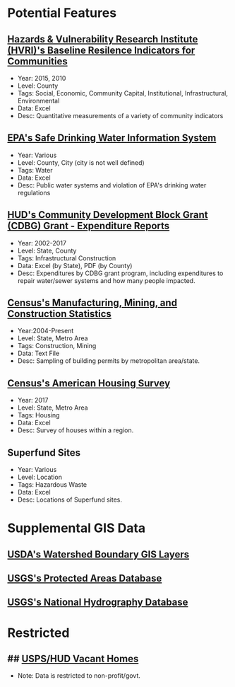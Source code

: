 # Potential Features
## [Hazards & Vulnerability Research Institute (HVRI)'s Baseline Resilence Indicators for Communities](http://artsandsciences.sc.edu/geog/hvri/bric)
- Year: 2015, 2010
- Level: County
- Tags: Social, Economic, Community Capital, Institutional, Infrastructural, Environmental
- Data: Excel
- Desc: Quantitative measurements of a variety of community indicators

## [EPA's Safe Drinking Water Information System](https://www3.epa.gov/enviro/facts/sdwis/search.html)
- Year: Various
- Level: County, City (city is not well defined)
- Tags: Water
- Data: Excel
- Desc: Public water systems and violation of EPA's drinking water regulations

## [HUD's Community Development Block Grant (CDBG) Grant - Expenditure Reports](https://nlihc.org/article/40-years-ago-august-22-president-ford-signs-housing-and-community-development-act-1974)
- Year: 2002-2017
- Level: State, County
- Tags: Infrastructural Construction
- Data: Excel (by State), PDF (by County)
- Desc: Expenditures by CDBG grant program, including expenditures to repair water/sewer systems and how many people impacted.

## [Census's Manufacturing, Mining, and Construction Statistics](https://www.census.gov/construction/bps/)
- Year:2004-Present
- Level: State, Metro Area
- Tags: Construction, Mining
- Data: Text File
- Desc: Sampling of building permits by metropolitan area/state.

## [Census's American Housing Survey](https://www.census.gov/programs-surveys/ahs/data/2017/ahs-2017-public-use-file--puf-/2017-ahs-metropolitan-puf-microdata.html)
- Year: 2017
- Level: State, Metro Area
- Tags: Housing
- Data: Excel
- Desc: Survey of houses within a region.

## Superfund Sites
- Year: Various
- Level: Location
- Tags: Hazardous Waste
- Data: Excel
- Desc: Locations of Superfund sites.

# Supplemental GIS Data

## [USDA's Watershed Boundary GIS Layers](https://www.nrcs.usda.gov/wps/portal/nrcs/main/national/water/watersheds/dataset/)

## [USGS's Protected Areas Database](http://gapanalysis.usgs.gov/padus/data/)

## [USGS's National Hydrography Database](http://nhd.usgs.gov/)

# Restricted

## ## [USPS/HUD Vacant Homes](https://www.huduser.gov/portal/datasets/usps.html)
- Note: Data is restricted to non-profit/govt.
